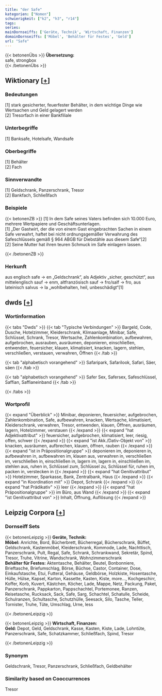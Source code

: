 ```yaml
---
title: "der Safe"
kategorien: ["Nomen"]
schwierigkeit: ["k2", "h3", "r14"]
tags:
series:
mainDornseiffs: ['Geräte, Technik', 'Wirtschaft, Finanzen']
domainDornseiffs: ['Möbel', 'Behälter für Festes', 'Geld']
url: "Safe"
---
```


{{< betonenÜbs >}}
**Übersetzung:**  
safe, strongbox  
{{< /betonenÜbs >}}

## Wiktionary [[+](https://de.wiktionary.org/wiki/Safe)]

### Bedeutungen
[1] stark gesicherter, feuerfester Behälter, in dem wichtige Dinge wie Wertsachen und Geld gelagert werden  
[2] Tresorfach in einer Bankfiliale  

### Unterbegriffe
[1] Banksafe, Hotelsafe, Wandsafe  

### Oberbegriffe
[1] Behälter  
[2] Fach  

### Sinnverwandte
[1] Geldschrank, Panzerschrank, Tresor  
[2] Bankfach, Schließfach  

### Beispiele
{{< betonenZB >}}
[1] In dem Safe seines Vaters befinden sich 10.000 Euro, mehrere Wertpapiere und Geschäftsunterlagen.  
[1] „Der Gastwirt, der die von einem Gast eingebrachten Sachen in einem Safe verwahrt, haftet bei nicht ordnungsgemäßer Verwahrung des Safeschlüssels gemäß § 964 ABGB für Diebstähle aus diesem Safe“[2]  
[2] Seine Mutter hat ihren teuren Schmuck im Safe einlagern lassen.  

{{< /betonenZB >}}
### Herkunft
aus englisch safe → en „Geldschrank“, als Adjektiv „sicher, geschützt“, aus mittelenglisch sauf → enm, altfranzösisch sauf → fro/salf → fro, aus lateinisch salvus → la „wohlbehalten, heil, unbeschädigt“[1]  



## dwds [[+](https://www.dwds.de/wb/Safe)]

### Wortinformation
{{< tabs "Dwds" >}}
{{< tab "Typische Verbindungen" >}}
Bargeld, Code, Dusche, Hotelzimmer, Kleiderschrank, Klimaanlage, Minibar, Safe, Schlüssel, Schrank, Tresor, Wertsache, Zahlenkombination, aufbewahren, aufgebrochen, ausrauben, ausräumen, deponieren, einschließen, entwenden, feuersicher, klauen, klimatisiert, knacken, lagern, stehlen, verschließen, verstauen, verwahren, Öffnen
{{< /tab >}}

{{< tab "alphabetisch vorangehend" >}}
Safaripark, Safarilook, Safari, Säer, säen
{{< /tab >}}

{{< tab "alphabetisch vorangehend" >}}
Safer Sex, Safersex, Safeschlüssel, Saffian, Saffianeinband
{{< /tab >}}

{{< /tabs >}}

### Wortprofil
{{< expand "Überblick" >}} Minibar, deponieren, feuersicher, aufgebrochen, Zahlenkombination, Safe, aufbewahren, knacken, Wertsache, klimatisiert, Kleiderschrank, verwahren, Tresor, entwenden, klauen, Öffnen, ausräumen, lagern, Hotelzimmer, verstauen {{< /expand >}}
{{< expand "hat Adjektivattribut" >}} feuersicher, aufgebrochen, klimatisiert, leer, riesig, offen, schwer {{< /expand >}}
{{< expand "ist Akk./Dativ-Objekt von" >}} knacken, ausräumen, aufbrechen, klauen, öffnen, rauben {{< /expand >}}
{{< expand "ist in Präpositionalgruppe" >}} deponieren im, deponieren in, aufbewahren in, aufbewahren im, klauen aus, verwahren in, verschließen im, verschließen in, einschließen in, lagern im, lagern in, einschließen im, stehlen aus, ruhen in, Schlüssel zum, Schlüssel zu, Schlüssel für, ruhen im, packen in, verstecken in {{< /expand >}}
{{< expand "hat Genitivattribut" >}} Hotelzimmer, Sparkasse, Bank, Zentralbank, Haus {{< /expand >}}
{{< expand "in Koordination mit" >}} Depot, Schrank {{< /expand >}}
{{< expand "hat Prädikativ" >}} leer {{< /expand >}}
{{< expand "hat Präpositionalgruppe" >}} im Büro, aus Wand {{< /expand >}}
{{< expand "ist Genitivattribut von" >}} Inhalt, Öffnung, Auflösung {{< /expand >}}

## Leipzig Corpora [[+](https://corpora.uni-leipzig.de/en/res?word=Safe&corpusId=deu_newscrawl-public_2018)]

### Dornseiff Sets
{{< betonenLeipzig >}}
**Geräte, Technik:**  
**Möbel:** Anrichte, Bord, Bücherbrett, Bücherregal, Bücherschrank, Büffet, Geldschrank, Kastenmöbel, Kleiderschrank, Kommode, Lade, Nachttisch, Panzerschrank, Pult, Regal, Safe, Schrank, Schrankwand, Sekretär, Spind, Tresor, Truhe, Vitrine, Wandschrank, Wohnzimmerschrank  
**Behälter für Festes:** Aktentasche, Behälter, Beutel, Bonbonniere, Brieftasche, Briefumschlag, Börse, Büchse, Castor, Container, Dose, Einkaufstasche, Etui, Futteral, Gehäuse, Geldbörse, Holzkiste, Hosentasche, Hülle, Hülse, Kapsel, Karton, Kassette, Kasten, Kiste, more..., Kochgeschirr, Koffer, Korb, Kuvert, Kästchen, Köcher, Lade, Mappe, Netz, Packung, Paket, Panzerschrank, Pappkarton, Pappschachtel, Portemonee, Ranzen, Reisetasche, Rucksack, Sack, Safe, Sarg, Schachtel, Schatulle, Scheide, Schulranzen, Schultasche, Schutzhülle, Seesack, Silo, Tasche, Teller, Tornister, Truhe, Tüte, Umschlag, Urne, less  

{{< /betonenLeipzig >}}


{{< betonenLeipzig >}}
**Wirtschaft, Finanzen:**  
**Geld:** Depot, Geld, Geldschrank, Kasse, Kasten, Kiste, Lade, Lohntüte, Panzerschrank, Safe, Schatzkammer, Schließfach, Spind, Tresor  

{{< /betonenLeipzig >}}

### Synonym
Geldschrank, Tresor, Panzerschrank, Schließfach, Geldbehälter


### Similarity based on Cooccurrences
Tresor

